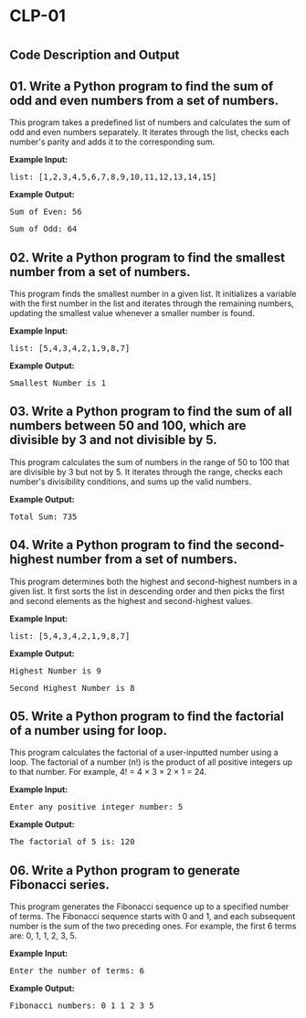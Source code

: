 <h1>CLP-01<h1>

<h2>Code Description and Output</h2>

<h2 id="odd-even">01. Write a Python program to find the sum of odd and even numbers from a
set of numbers.</h2>
<p>This program takes a predefined list of numbers and calculates the sum of odd and even numbers separately.
It iterates through the list, checks each number's parity and adds it to the corresponding sum.</p>
<p><strong>Example Input:</strong></p>
<pre>list: [1,2,3,4,5,6,7,8,9,10,11,12,13,14,15]</pre>
<p><strong>Example Output:</strong></p>
<pre>Sum of Even: 56</pre>
<pre>Sum of Odd: 64</pre>


<h2 id="smallest-number">02. Write a Python program to find the smallest number from a set of
numbers.</h2>
<p>This program finds the smallest number in a given list. It initializes a variable with the first number in the list
and iterates through the remaining numbers, updating the smallest value whenever a smaller number is found.</p>
<p><strong>Example Input:</strong></p>
<pre>list: [5,4,3,4,2,1,9,8,7]</pre>
<p><strong>Example Output:</strong></p>
<pre>Smallest Number is 1</pre>


<h2 id="sum-divisible">03. Write a Python program to find the sum of all numbers between 50 and
100, which are divisible by 3 and not divisible by 5.</h2>
<p>This program calculates the sum of numbers in the range of 50 to 100 that are divisible by 3 but not by 5.
It iterates through the range, checks each number's divisibility conditions, and sums up the valid numbers.</p>
<p><strong>Example Output:</strong></p>
<pre>Total Sum: 735</pre>


<h2 id="second-highest">04. Write a Python program to find the second-highest number from a set of
numbers.</h2>
<p>This program determines both the highest and second-highest numbers in a given list.
It first sorts the list in descending order and then picks the first and second elements as the highest and second-highest values.</p>
<p><strong>Example Input:</strong></p>
<pre>list: [5,4,3,4,2,1,9,8,7]</pre>
<p><strong>Example Output:</strong></p>
<pre>Highest Number is 9</pre>
<pre>Second Highest Number is 8</pre>


<h2 id="factorial">05. Write a Python program to find the factorial of a number using for loop.</h2>
<p>This program calculates the factorial of a user-inputted number using a loop.
The factorial of a number (n!) is the product of all positive integers up to that number.
For example, 4! = 4 × 3 × 2 × 1 = 24.</p>
<p><strong>Example Input:</strong></p>
<pre>Enter any positive integer number: 5</pre>
<p><strong>Example Output:</strong></p>
<pre>The factorial of 5 is: 120</pre>


<h2 id="fibonacci">06. Write a Python program to generate Fibonacci series.</h2>
<p>This program generates the Fibonacci sequence up to a specified number of terms.
The Fibonacci sequence starts with 0 and 1, and each subsequent number is the sum of the two preceding ones.
For example, the first 6 terms are: 0, 1, 1, 2, 3, 5.</p>
<p><strong>Example Input:</strong></p>
<pre>Enter the number of terms: 6</pre>
<p><strong>Example Output:</strong></p>
<pre>Fibonacci numbers: 0 1 1 2 3 5</pre>
